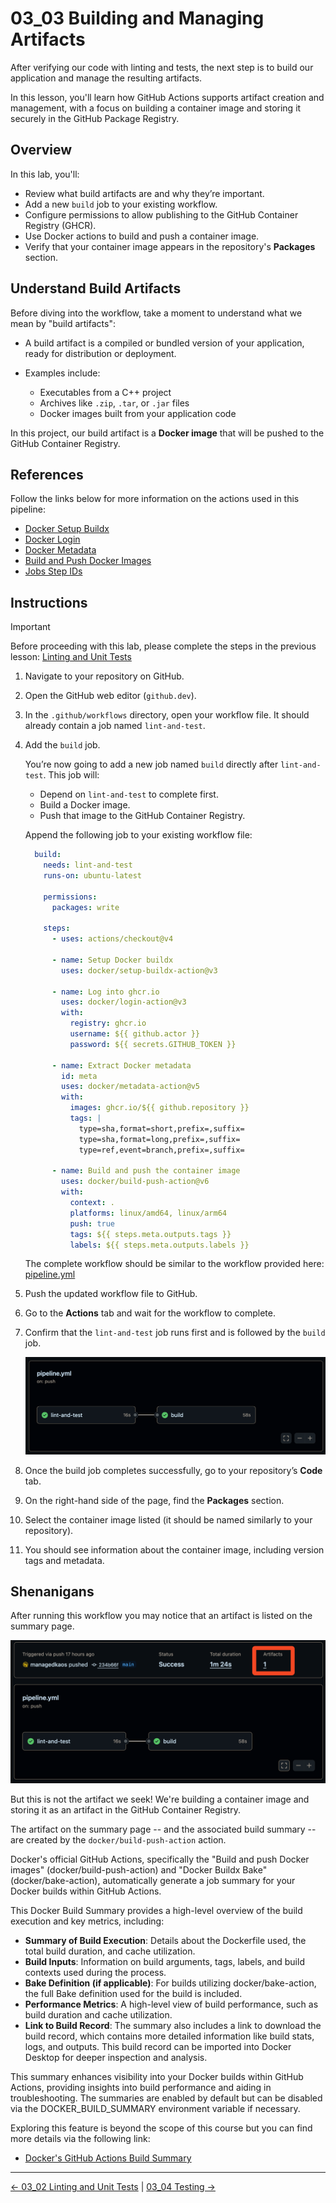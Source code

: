 # 03_03 Building and Managing Artifacts

After verifying our code with linting and tests, the next step is to build our application and manage the resulting artifacts.

In this lesson, you'll learn how GitHub Actions supports artifact creation and management, with a focus on building a container image and storing it securely in the GitHub Package Registry.

## Overview

In this lab, you'll:

- Review what build artifacts are and why they’re important.
- Add a new `build` job to your existing workflow.
- Configure permissions to allow publishing to the GitHub Container Registry (GHCR).
- Use Docker actions to build and push a container image.
- Verify that your container image appears in the repository's **Packages** section.

## Understand Build Artifacts

Before diving into the workflow, take a moment to understand what we mean by "build artifacts":

- A build artifact is a compiled or bundled version of your application, ready for distribution or deployment.
- Examples include:

  - Executables from a C++ project
  - Archives like `.zip`, `.tar`, or `.jar` files
  - Docker images built from your application code

In this project, our build artifact is a **Docker image** that will be pushed to the GitHub Container Registry.

## References

Follow the links below for more information on the actions used in this pipeline:

- [Docker Setup Buildx](https://github.com/marketplace/actions/docker-setup-buildx)
- [Docker Login](https://github.com/marketplace/actions/docker-login)
- [Docker Metadata](https://github.com/marketplace/actions/docker-metadata-action)
- [Build and Push Docker Images](https://github.com/marketplace/actions/build-and-push-docker-images)
- [Jobs Step IDs](https://docs.github.com/en/actions/reference/workflows-and-actions/workflow-syntax#jobsjob_idstepsid)

## Instructions

> [!IMPORTANT]
> Before proceeding with this lab, please complete the steps in the previous lesson: [Linting and Unit Tests](../03_02_linting_unit_tests/)

1. Navigate to your repository on GitHub.
1. Open the GitHub web editor (`github.dev`).
1. In the `.github/workflows` directory, open your workflow file. It should already contain a job named `lint-and-test`.
1. Add the `build` job.

    You’re now going to add a new job named `build` directly after `lint-and-test`. This job will:

    - Depend on `lint-and-test` to complete first.
    - Build a Docker image.
    - Push that image to the GitHub Container Registry.

    Append the following job to your existing workflow file:

      ```yaml
        build:
          needs: lint-and-test
          runs-on: ubuntu-latest

          permissions:
            packages: write

          steps:
            - uses: actions/checkout@v4

            - name: Setup Docker buildx
              uses: docker/setup-buildx-action@v3

            - name: Log into ghcr.io
              uses: docker/login-action@v3
              with:
                registry: ghcr.io
                username: ${{ github.actor }}
                password: ${{ secrets.GITHUB_TOKEN }}

            - name: Extract Docker metadata
              id: meta
              uses: docker/metadata-action@v5
              with:
                images: ghcr.io/${{ github.repository }}
                tags: |
                  type=sha,format=short,prefix=,suffix=
                  type=sha,format=long,prefix=,suffix=
                  type=ref,event=branch,prefix=,suffix=

            - name: Build and push the container image
              uses: docker/build-push-action@v6
              with:
                context: .
                platforms: linux/amd64, linux/arm64
                push: true
                tags: ${{ steps.meta.outputs.tags }}
                labels: ${{ steps.meta.outputs.labels }}
      ```

    The complete workflow should be similar to the workflow provided here: [pipeline.yml](./pipeline.yml)

1. Push the updated workflow file to GitHub.
1. Go to the **Actions** tab and wait for the workflow to complete.
1. Confirm that the `lint-and-test` job runs first and is followed by the `build` job.

    ![Completed pipeline with build job](./images/03_03-01-pipeline-view.png)

1. Once the build job completes successfully, go to your repository’s **Code** tab.
1. On the right-hand side of the page, find the **Packages** section.
1. Select the container image listed (it should be named similarly to your repository).
1. You should see information about the container image, including version tags and metadata.

## Shenanigans

After running this workflow you may notice that an artifact is listed on the summary page.

![Artifact created by the workflow run](./images/03_03-02-artifact.png)

But this is not the artifact we seek!  We're building a container image and storing it as an artifact in the GitHub Container Registry.

The artifact on the summary page -- and the associated build summary -- are created by the `docker/build-push-action` action.

Docker's official GitHub Actions, specifically the "Build and push Docker images" (docker/build-push-action) and "Docker Buildx Bake" (docker/bake-action), automatically generate a job summary for your Docker builds within GitHub Actions.

This Docker Build Summary provides a high-level overview of the build execution and key metrics, including:

- **Summary of Build Execution**: Details about the Dockerfile used, the total build duration, and cache utilization.
- **Build Inputs**: Information on build arguments, tags, labels, and build contexts used during the process.
- **Bake Definition (if applicable)**: For builds utilizing docker/bake-action, the full Bake definition used for the build is included.
- **Performance Metrics**: A high-level view of build performance, such as build duration and cache utilization.
- **Link to Build Record**: The summary also includes a link to download the build record, which contains more detailed information like build stats, logs, and outputs. This build record can be imported into Docker Desktop for deeper inspection and analysis.

This summary enhances visibility into your Docker builds within GitHub Actions, providing insights into build performance and aiding in troubleshooting. The summaries are enabled by default but can be disabled via the DOCKER_BUILD_SUMMARY environment variable if necessary.

Exploring this feature is beyond the scope of this course but you can find more details via the following link:

- [Docker's GitHub Actions Build Summary](https://docs.docker.com/build/ci/github-actions/build-summary/)

<!-- FooterStart -->
---
[← 03_02 Linting and Unit Tests](../03_02_linting_unit_tests/README.md) | [03_04 Testing →](../03_04_testing/README.md)
<!-- FooterEnd -->
